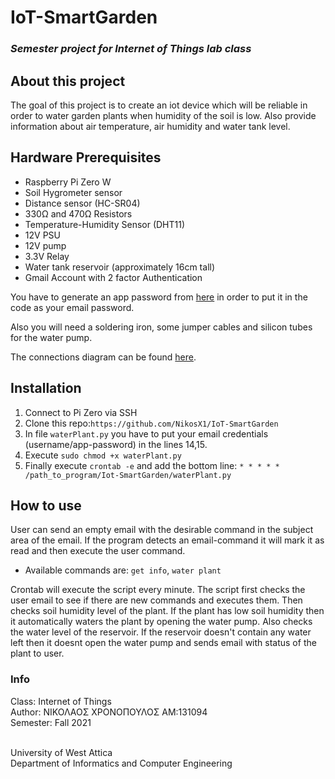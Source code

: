 # IoT-SmartGarden
### _Semester project for Internet of Things lab class_


## About this project
The goal of this project is to create an iot device which will be reliable in order to water garden plants when humidity of the soil is low.
Also provide information about air temperature, air humidity and water tank level.


## Hardware Prerequisites

- Raspberry Pi Zero W
- Soil Hygrometer sensor
- Distance sensor (HC-SR04)
- 330Ω and 470Ω Resistors
- Temperature-Humidity Sensor (DHT11)
- 12V PSU
- 12V pump
- 3.3V Relay
- Water tank reservoir (approximately 16cm tall)
- Gmail Account with 2 factor Authentication

You have to generate an app password from [here](https://myaccount.google.com/apppasswords) in order to put it in the code as your email password.

Also you will need a soldering iron, some jumper cables and silicon tubes for the water pump.

The connections diagram can be found [here](https://github.com/NikosX1/IoT-SmartGarden/blob/main/diagrams/PI-DIAGRAM.pdf).



## Installation
1. Connect to Pi Zero via SSH
2. Clone this repo:`https://github.com/NikosX1/IoT-SmartGarden`
3. In file `waterPlant.py` you have to put your email credentials (username/app-password) in the lines 14,15.
4. Execute `sudo chmod +x waterPlant.py`
5. Finally execute `crontab -e` and add the bottom line: `* * * * * /path_to_program/Iot-SmartGarden/waterPlant.py `


## How to use
User can send an empty email with the desirable command in the subject area of the email. 
If the program detects an email-command it will mark it as read and then execute the user command.
- Available commands are: `get info`, `water plant`

Crontab will execute the script every minute. The script first checks the user email to see if there are new commands and executes them. 
Then checks soil humidity level of the plant. If the plant has low soil humidity then it automatically waters the plant by opening the water pump.
Also checks the water level of the reservoir. If the reservoir doesn't contain any water left then it doesnt open the water pump and sends email
with status of the plant to user. 

### Info
 Class: Internet of Things</br>
 Author: ΝΙΚΟΛΑΟΣ ΧΡΟΝΟΠΟΥΛΟΣ ΑΜ:131094</br>
 Semester: Fall 2021</br></br>
 
 University of West Attica</br>
 Department of Informatics and Computer Engineering
